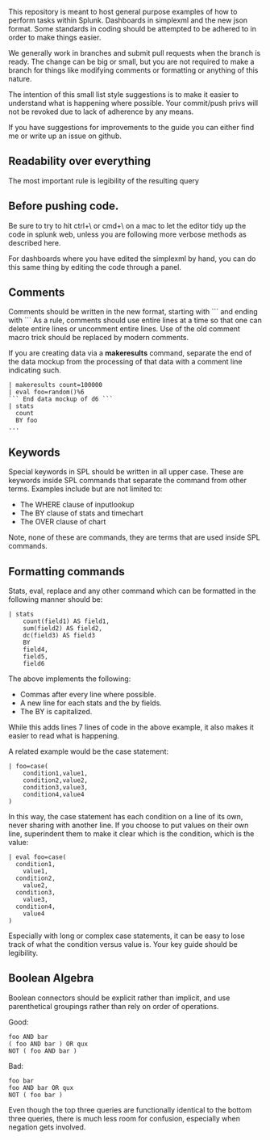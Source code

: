 This repository is meant to host general purpose examples of how to perform tasks within Splunk. Dashboards in simplexml and the new json format. Some standards in coding should be attempted to be adhered to in order to make things easier.

We generally work in branches and submit pull requests when the branch is ready. The change can be big or small, but you are not required to make a branch for things like modifying comments or formatting or anything of this nature.

The intention of this small list style suggestions is to make it easier to understand what is happening where possible. Your commit/push privs will not be revoked due to lack of adherence by any means.

If you have suggestions for improvements to the guide you can either find me or write up an issue on github.

## Readability over everything
The most important rule is legibility of the resulting query

## Before pushing code.
Be sure to try to hit ctrl+\ or cmd+\ on a mac to let the editor tidy up the code in splunk web, unless you are following
more verbose methods as described here.

For dashboards where you have edited the simplexml by hand, you can do this same thing by editing the code through a panel.

## Comments
Comments should be written in the new format, starting with \`\`\` and ending with \`\`\`  As a rule, comments should use 
entire lines at a time so that one can delete entire lines or uncomment entire lines.  Use of the old comment macro trick
should be replaced by modern comments.

If you are creating data via a **makeresults** command, separate the end of the data mockup from the processing of that data
with a comment line indicating such.

```
| makeresults count=100000
| eval foo=random()%6
``` End data mockup of d6 ```
| stats 
  count 
  BY foo
...
```

## Keywords
Special keywords in SPL should be written in all upper case.  These are keywords inside SPL commands that separate the command from other terms.  Examples include but are not limited to:

- The WHERE clause of inputlookup
- The BY clause of stats and timechart
- The OVER clause of chart

Note, none of these are commands, they are terms that are used inside SPL commands.

## Formatting commands
Stats, eval, replace and any other command which can be formatted in the following manner should be:

```
| stats
    count(field1) AS field1,
    sum(field2) AS field2,
    dc(field3) AS field3
    BY
    field4,
    field5,
    field6
```

The above implements the following:

- Commas after every line where possible.
- A new line for each stats and the by fields.
- The BY is capitalized.

While this adds lines 7 lines of code in the above example, it also makes it easier to read what is happening.

A related example would be the case statement:

```
| foo=case(
    condition1,value1,
    condition2,value2,
    condition3,value3,
    condition4,value4
)
```

In this way, the case statement has each condition on a line of its own, never
sharing with another line.  If you choose to put values on their own line,
superindent them to make it clear which is the condition, which is the value:

```
| eval foo=case(
  condition1,
    value1,
  condition2,
    value2,
  condition3,
    value3,
  condition4,
    value4
)
```
Especially with long or complex case statements, it can be easy to lose track
of what the condition versus value is.  Your key guide should be legibility.

## Boolean Algebra

Boolean connectors should be explicit rather than implicit, and use parenthetical groupings rather than rely on order
of operations.

Good:

```
foo AND bar
( foo AND bar ) OR qux
NOT ( foo AND bar )
```

Bad:

```
foo bar
foo AND bar OR qux
NOT ( foo bar )
```

Even though the top three queries are functionally identical to the bottom three queries, there is much less room for confusion, especially when negation gets involved.  
